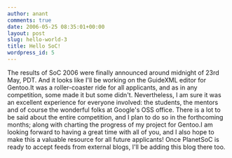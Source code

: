 ```yaml
---
author: anant
comments: true
date: 2006-05-25 08:35:01+00:00
layout: post
slug: hello-world-3
title: Hello SoC!
wordpress_id: 5
---
```


The results of SoC 2006 were finally announced around midnight of 23rd May,
PDT. And it looks like I'll be working on the GuideXML editor for Gentoo.It
was a roller-coaster ride for all applicants, and as in any competition, some
made it but some didn't. Nevertheless, I am sure it was an excellent
experience for everyone involved: the students, the mentors and of course the
wonderful folks at Google's OSS office. There is a lot to be said about the
entire competition, and I plan to do so in the forthcoming months; along with
charting the progress of my project for Gentoo.I am looking forward to having
a great time with all of you, and I also hope to make this a valuable
resource for all future applicants! Once PlanetSoC is ready to accept feeds
from external blogs, I'll be adding this blog there too.
